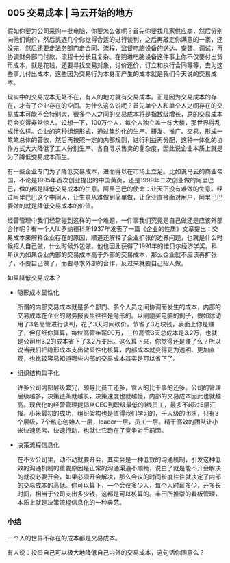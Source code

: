 ## 005 交易成本 | 马云开始的地方

假如你要为公司采购一批电脑，你要怎么做呢？首先你要找几家供应商，然后分别向他们询价，然后挑选几个你觉得合适的进行谈判，之后再敲定你满意的一家，还没完，然后还要走法务部门走合同、流程，监督电脑设备的送达、安装、调试，再协调财务部门付款，流程十分长且复杂。在购进电脑设备这件事上你不仅要付出货币成本，就是花钱，还要寻找交易对象，讨价还价，订立和执行合同等等，去为这些事儿付出成本，这些因为交易行为本身而产生的成本就是我们今天说的交易成本。

现实中的交易成本无处不在，有人的地方就有交易成本。正是因为交易成本的存在，才有了企业存在的空间。为什么这么说呢？首先单个人和单个人之间存在的交易成本可能不会特别大，很多个人之间的交易成本将是指数级增长，总的交易成本将会变得非常惊人。设想一下，100万个人，每个人独立盖一栋大楼，那世界得乱成什么样。企业的这种组织形式，通过集约化的生产、研发、推广、交易，形成一笔笔总体的营收，然后再按照一定的内部规则，进行利益再分配，这种一体化的协作方式大大降低了工人分别生产、各自寻求售卖的复杂度，因此说企业本质上就是为了降低交易成本而生。

有一些企业专门为了降低交易成本，进而得以在市场上立足。比如说马云的商业帝国，不论是1995年首次创业提出的中国黄页，还是1999年二次创业做的阿里巴巴，做的都是降低交易成本的生意。阿里巴巴的使命：让天下没有难做的生意。经过阿里巴巴这个中间人，让生意从难做到简单做，让企业直接面对用户，阿里巴巴要做的就是降低交易成本的价值。

经营管理中我们经常碰到这样的一个难题，一件事我们究竟是自己做还是应该外部合作呢？有一个人叫罗纳德科斯1937年发表了一篇《企业的性质》文章提出：交易成本来解释企业存在的原因，顺道还解释了企业扩张的边界问题，也就是什么时候招人自己做，什么时候外包做。他也因此获得了1991年的诺贝尔经济学奖。科斯认为如果企业内部的交易成本高于外部的交易成本，那么企业就不应该再扩张了，不要自己做了，而要寻求外部的合作，反过来就要自己招人做。

如果降低交易成本？

- 隐形成本显性化

	所谓的内部交易成本就是多个部门、多个人员之间协调而发生的成本，内部的交易成本在企业的财务报表里往往是隐形的。以刚刚买电脑的例子，假如你动用了3名高管进行谈判，花了3天时间砍价，节省了3万块钱，表面上你是赚了，但仔细你算算，每位高管年薪90万，三位高管3天总成本是3.2万，也就是公司用3.2的成本省下了3.2万支出。这么算下来，你觉得还是赚了么？所以说当我们把隐形成本支出做显性化核算，内部成本就变得更为透明、更加直观，也比较容易知道哪些内部的交易成本其实是可以省下了。
	
- 组织结构扁平化

	许多公司内部层级繁冗，领导比员工还多，管人的比干事的还多。公司的管理层级越多，决策链条就越长，决策速度也就越慢，内部的交易成本因此也就越高。现代化的经营管理提倡从CEO到职级最低的1线员工，最多不超过5层汇报。小米最初的成功，组织架构也是值得我们学习的，千人级的团队，只有3个层级，7个核心创始人一层，leader一层，员工一层。精干高效的团队让小米快速思考、快速行动，也就让它跑在了竞争对手前面。
	
- 决策流程信息化

	在不少公司里，动不动就要开会，其实会是一种低效的沟通机制，引发这种低效的沟通机制的重要原因是正常的沟通渠道不顺畅，说白了就是能不开会解决的就没必要开会，如果必须开会解决，那么会议的时间长度往往就决定了内部的交易成本的高低。你可以算下，一个会议多少人，每个人时薪多少，开多长时间，相当于公司支出多少钱，这都是可以核算的。丰田所推崇的看板管理，本质上就是决策流程信息化的一种典范。
	
### 小结

一个人的世界不存在的成本都是交易成本。

有人说：投资自己可以极大地降低自己内外的交易成本，这句话你同意么？